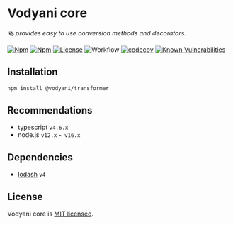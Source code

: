 # Vodyani core

*🗞 provides easy to use conversion methods and decorators.*

[![Npm](https://img.shields.io/npm/v/@vodyani/transformer)](https://www.npmjs.com/package/@vodyani/transformer)
[![Npm](https://img.shields.io/npm/dm/@vodyani/transformer)](https://www.npmjs.com/package/@vodyani/transformer)
[![License](https://img.shields.io/github/license/vodyani/transformer)](LICENSE)
![Workflow](https://github.com/vodyani/transformer/actions/workflows/release.yml/badge.svg)
[![codecov](https://codecov.io/gh/vodyani/transformer/branch/main/graph/badge.svg?token=YHBHSZH5PB)](https://codecov.io/gh/vodyani/transformer)
[![Known Vulnerabilities](https://snyk.io/test/github/vodyani/transformer/badge.svg?targetFile=package.json)](https://snyk.io/test/github/vodyani/transformer?targetFile=package.json)

## Installation

```sh
npm install @vodyani/transformer
```

## Recommendations

- typescript `v4.6.x`
- node.js `v12.x` ~ `v16.x`

## Dependencies

- [lodash](https://github.com/lodash/lodash) `v4`

## License

Vodyani core is [MIT licensed](LICENSE).

